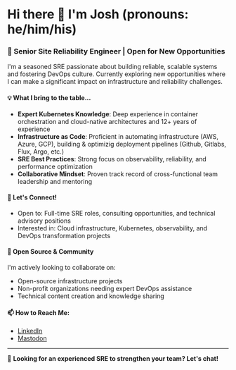 # Hi there 👋 I'm Josh (pronouns: he/him/his)

### 🚀 Senior Site Reliability Engineer | Open for New Opportunities

I'm a seasoned SRE passionate about building reliable, scalable systems and fostering DevOps culture. Currently exploring new opportunities where I can make a significant impact on infrastructure and reliability challenges.

#### 💡 What I bring to the table...

- **Expert Kubernetes Knowledge**: Deep experience in container orchestration and cloud-native architectures and 12+ years of experience
- **Infrastructure as Code**: Proficient in automating infrastructure (AWS, Azure, GCP), building & optimizig deployment pipelines (Github, Gitlabs, Flux, Argo, etc.)
- **SRE Best Practices**: Strong focus on observability, reliability, and performance optimization
- **Collaborative Mindset**: Proven track record of cross-functional team leadership and mentoring

#### 🤝 Let's Connect!
- Open to: Full-time SRE roles, consulting opportunities, and technical advisory positions
- Interested in: Cloud infrastructure, Kubernetes, observability, and DevOps transformation projects

#### 🌟 Open Source & Community
I'm actively looking to collaborate on:
- Open-source infrastructure projects
- Non-profit organizations needing expert DevOps assistance
- Technical content creation and knowledge sharing

#### 📫 How to Reach Me:
* [LinkedIn](https://www.linkedin.com/in/joshuadelsman)
* <a rel="me" href="https://mastodon.social/@joshdelsman">Mastodon</a>

---
💼 **Looking for an experienced SRE to strengthen your team? Let's chat!**
